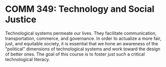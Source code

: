 # COMM 349: Technology and Social Justice

Technological systems permeate our lives. They facilitate communication, transportation, commerce, and governance. In order to actualize a more fair, just, and equitable society, it is essential that we hone an awareness of the "political" dimensions of technological systems and work toward the design of better ones. The goal of this course is to foster just such a critical technological literacy.